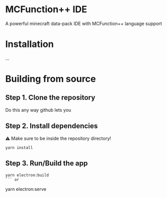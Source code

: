 # MCFunction++ IDE

A powerful minecraft data-pack IDE with MCFunction++ language support

# Installation

...

# Building from source

## Step 1. Clone the repository

Do this any way github lets you

## Step 2. Install dependencies

⚠️ Make sure to be inside the repository directory!

```
yarn install
```

## Step 3. Run/Build the app

```
yarn electron:build
``` or
```

yarn electron:serve

```

```
